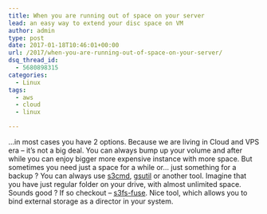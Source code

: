 ```yaml
---
title: When you are running out of space on your server
lead: an easy way to extend your disc space on VM
author: admin
type: post
date: 2017-01-18T10:46:01+00:00
url: /2017/when-you-are-running-out-of-space-on-your-server/
dsq_thread_id:
  - 5680898315
categories:
  - Linux
tags:
  - aws
  - cloud
  - linux

---
```

&#8230;in most cases you have 2 options. Because we are living in Cloud and VPS era &#8211; it&#8217;s not a big deal. You can always bump up your volume and after while you can enjoy bigger more expensive instance with more space. But sometimes you need just a space for a while or&#8230; just something for a backup ? You can always use [s3cmd][0], [gsutil][1] or another tool. Imagine that you have just regular folder on your drive, with almost unlimited space. Sounds good ? If so checkout &#8211; [s3fs-fuse](https://github.com/s3fs-fuse/s3fs-fuse). Nice tool, which allows you to bind external storage as a director in your system.

 [0]: http://s3tools.org/s3cmd
 [1]: https://cloud.google.com/storage/docs/gsutil